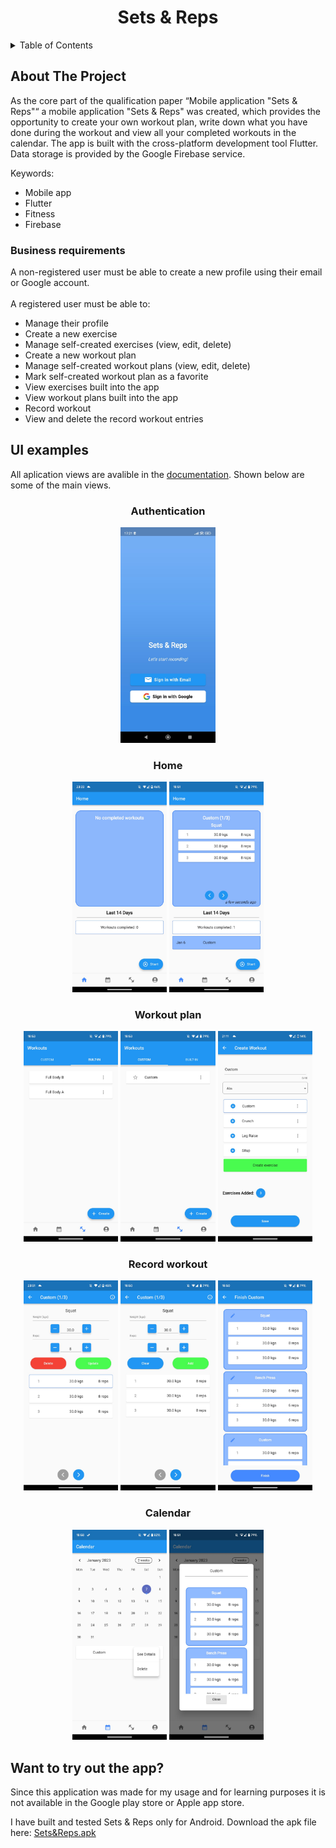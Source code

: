<h1 align="center"> Sets & Reps</h1>


<details>
  <summary>Table of Contents</summary>
  <ol>
    <li>
      <a href="#about-the-project">About The Project</a>
      <ul>
        <li><a href="#business-requirements">Business requirements</a></li>
      </ul>
    </li>
    <li>
      <a href="#ui-examples">UI examples</a>
      <ul>
        <li><a href="#authentication">Authentication</a></li>
        <li><a href="#home">Home</a></li>
        <li><a href="#workout-plan">Workout plan</a></li>
        <li><a href="#record-workout">Record workout</a></li>
        <li><a href="#calendar">Record workout</a></li>
      </ul>
    </li>
    <li><a href="#want-to-try-out-the-app">Want to try out the app?</a></li>
  </ol>
</details>



<!-- ABOUT THE PROJECT -->
## About The Project

As the core part of the qualification paper “Mobile application "Sets & Reps"“ a mobile
application "Sets & Reps" was created, which provides the opportunity to create your own
workout plan, write down what you have done during the workout and view all your completed
workouts in the calendar. The app is built with the cross-platform development tool Flutter. Data
storage is provided by the Google Firebase service.

Keywords:
* Mobile app
* Flutter
* Fitness
* Firebase
<!-- BUSINESS REQUIREMENTS -->
### Business requirements

A non-registered user must be able to create a new profile using their email or
Google account.<br /><br />
A registered user must be able to:
* Manage their profile 
* Create a new exercise
* Manage self-created exercises (view, edit, delete)
* Create a new workout plan
* Manage self-created workout plans (view, edit, delete)
* Mark self-created workout plan as a favorite
* View exercises built into the app
* View workout plans built into the app
* Record workout
* View and delete the record workout entries

<!-- UI EXAMPLES -->
## UI examples

All aplication views are avalible in the [documentation](https://failiem.lv/u/z36zkdtdk?ak=8bb52#/view/e6jc5zy42). Shown below are some of the main views. 

<!-- AUTHENTICATION -->
<h3 align="center">
Authentication</h3>

<p align="center">
<img 
src="/screenshots/auth.jfif" 
alt="Alt text" 
title="Authentication"
style="width:30%">
</p>

<!-- HOME -->
<h3 align="center">
Home</h3>

<p align="center">
<img 
src="/screenshots/home.jfif" 
alt="Alt text" 
title="Home"
style="width:30%">
<img 
src="/screenshots/home2.jfif" 
alt="Alt text" 
title="Home with record"
style="width:30%">
</p>

<!-- WORKOUT PLAN -->
<h3 align="center">
Workout plan</h3>

<p align="center">
<img 
src="/screenshots/builtin_workouts.jfif" 
alt="Alt text" 
title="Built-in workouts"
style="width:30%">
<img 
src="/screenshots/custom_workouts.jfif" 
alt="Alt text" 
title="Custom workouts"
style="width:30%">
<img 
src="/screenshots/create_workout.jfif" 
alt="Alt text" 
title="Edit workout"
style="width:30%">
</p>

<!-- RECORD WORKOUT -->
<h3 align="center">
Record workout</h3>

<p align="center">
<img 
src="/screenshots/record.jfif" 
alt="Alt text" 
title="Record workout"
style="width:30%">
<img 
src="/screenshots/record1.jfif" 
alt="Alt text" 
title="Record workout 2"
style="width:30%">
<img 
src="/screenshots/finish_record.jfif" 
alt="Alt text" 
title="Finish recording"
style="width:30%">
</p>

<!-- CALENDAR -->
<h3 align="center">
Calendar</h3>
<p align="center">
<img 
src="/screenshots/calendar.jfif" 
alt="Alt text" 
title="Calendar"
style="width:30%">
<img 
src="/screenshots/calendar_view.jfif" 
alt="Alt text" 
title="Calendar view"
style="width:30%">
</p>

<!-- WANT TO TRY OUT THE APP? -->
## Want to try out the app?

Since this application was made for my usage and for learning purposes it is not available in the Google play store or Apple app store.

I have built and tested Sets & Reps only for Android. Download the apk file here: [Sets&Reps.apk](https://failiem.lv/u/z36zkdtdk?ak=8bb52)


